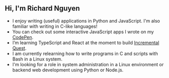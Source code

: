 ## Hi, I'm Richard Nguyen

* I enjoy writing (useful) applications in Python and JavaScript. I'm also familiar with writing in C-like languages!
* You can check out some interactive JavaScript apps I wrote on my [CodePen](https://codepen.io/captain-chen/pens/showcase).
* I’m learning TypeScript and React at the moment to build [Incremental Quest](https://github.com/Captain-Chen/incremental-quest).
* I am currently relearning how to write programs in C and scripts with Bash in a Linux system.
* I'm looking for a role in system administration in a Linux environment or backend web development using Python or Node.js.
